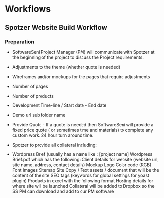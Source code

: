 # Workflows 


## Spotzer Website Build Workflow
### Preparation
* SoftwareSeni Project Manager (PM) will communicate with Spotzer at the beginning of the project to discuss the Project requirements.
 * Adjustments to the theme (whether quote is needed)
 * Wireframes and/or mockups for the pages that require adjustments
 * Number of pages
 * Number of products
 * Development Time-line / Start date - End date
 * Demo url sub folder name 
* Provide Quote - If a quote is needed then SoftwareSeni will provide a fixed price quote ( or sometimes time and materials) to complete any custom work. 24 hour turn around time.


* Spotzer to provide all collateral including:
 * Wordpress Brief (usually has a name like : [project name] Wordpress Brief.pdf which has the following:
Client details for website (website url, site name, address, contact details)
Mockup
Logo
Color code (RGB)
Font
Images
Sitemap
Site Copy / Text assets / document that will be the content of the site
SEO tags (keywords for global settings for yoast plugin)
Products in excel with the following format
Hosting details for where site will be launched
Collateral will be added to Dropbox so the SS PM can download and add to our PM software


